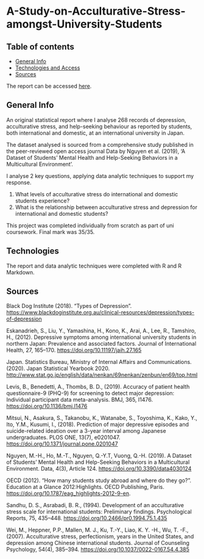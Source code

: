 # A-Study-on-Acculturative-Stress-amongst-University-Students
## Table of contents
* [General Info](#general-info)
* [Technologies and Access](#technologies-and-access)
* [Sources](#sources)

The report can be accessed [here](https://jaronch.github.io/A-Study-on-Acculturative-Stress-amongst-University-Students/).

## General Info
An original statistical report where I analyse 268 records of depression, acculturative stress, and help-seeking behaviour as reported by students, both international and domestic, at an international university in Japan.

The dataset analysed is sourced from a comprehensive study published in the peer-reviewed open access journal Data by Nguyen et al. (2019), ‘A Dataset of Students’ Mental Health and Help-Seeking Behaviors in a Multicultural Environment’.

I analyse 2 key questions, applying data analytic techniques to support my response.
1. What levels of acculturative stress do international and domestic students experience?
2. What is the relationship between acculturative stress and depression for international and domestic students?

This project was completed individually from scratch as part of uni coursework. Final mark was 35/35.

## Technologies
The report and data analytic techniques were completed with R and R Markdown.

## Sources
Black Dog Institute (2018). “Types of Depression”. https://www.blackdoginstitute.org.au/clinical-resources/depression/types-of-depression

Eskanadrieh, S., Liu, Y., Yamashina, H., Kono, K., Arai, A., Lee, R., Tamshiro, H., (2012). Depressive symptoms among international university students in northern Japan: Prevalence and associated factors. Journal of International Health, 27, 165–170. https://doi.org/10.11197/jaih.27.165

Japan. Statistics Bureau, Ministry of Internal Affairs and Communications. (2020). Japan Statistical Yearbook 2020. http://www.stat.go.jp/english/data/nenkan/69nenkan/zenbun/en69/top.html

Levis, B., Benedetti, A., Thombs, B. D., (2019). Accuracy of patient health questionnaire-9 (PHQ-9) for screening to detect major depression: Individual participant data meta-analysis. BMJ, 365, I1476. https://doi.org/10.1136/bmj.l1476

Mitsui, N., Asakura, S., Takanobu, K., Watanabe, S., Toyoshima, K., Kako, Y., Ito, Y.M., Kusumi, I., (2018). Prediction of major depressive episodes and suicide-related ideation over a 3-year interval among Japanese undergraduates. PLOS ONE, 13(7), e0201047. https://doi.org/10.1371/journal.pone.0201047

Nguyen, M.-H., Ho, M.-T., Nguyen, Q.-Y.T, Vuong, Q.-H. (2019). A Dataset of Students’ Mental Health and Help-Seeking Behaviors in a Multicultural Environment. Data, 4(3), Article 124. https://doi.org/10.3390/data4030124

OECD (2012). “How many students study abroad and where do they go?”. Education at a Glance 2012:Highlights. OECD Publishing, Paris. https://doi.org/10.1787/eag_highlights-2012-9-en.

Sandhu, D. S., Asrabadi, B. R., (1994). Development of an acculturative stress scale for international students: Preliminary findings. Psychological Reports, 75, 435–448. https://doi.org/10.2466/pr0.1994.75.1.435

Wei, M., Heppner, P.P., Mallen, M. J., Ku, T.-Y., Liao, K. Y. -H., Wu, T. -F., (2007). Acculturative stress, perfectionism, years in the United States, and depression among Chinese international students. Journal of Counseling Psychology, 54(4), 385–394. https://doi.org/10.1037/0022-0167.54.4.385
